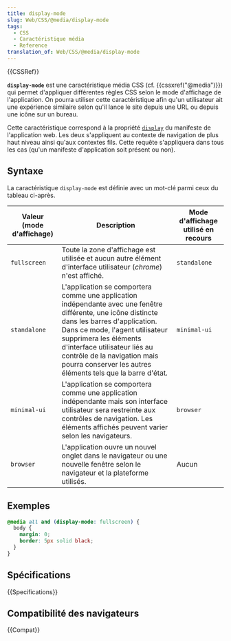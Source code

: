 ```yaml
---
title: display-mode
slug: Web/CSS/@media/display-mode
tags:
  - CSS
  - Caractéristique média
  - Reference
translation_of: Web/CSS/@media/display-mode
---
```


{{CSSRef}}

**`display-mode`** est une caractéristique média CSS (cf. {{cssxref("@media")}}) qui permet d'appliquer différentes règles CSS selon le mode d'affichage de l'application. On pourra utiliser cette caractéristique afin qu'un utilisateur ait une expérience similaire selon qu'il lance le site depuis une URL ou depuis une icône sur un bureau.

Cette caractéristique correspond à la propriété [`display`](/fr/docs/Web/Manifest#display) du manifeste de l'application web. Les deux s'appliquent au contexte de navigation de plus haut niveau ainsi qu'aux contextes fils. Cette requête s'appliquera dans tous les cas (qu'un manifeste d'application soit présent ou non).

## Syntaxe

La caractéristique `display-mode` est définie avec un mot-clé parmi ceux du tableau ci-après.

| Valeur (mode d'affichage) | Description                                                                                                                                                                                                                                                                                                                            | Mode d'affichage utilisé en recours |
| ------------------------- | -------------------------------------------------------------------------------------------------------------------------------------------------------------------------------------------------------------------------------------------------------------------------------------------------------------------------------------- | ----------------------------------- |
| `fullscreen`              | Toute la zone d'affichage est utilisée et aucun autre élément d'interface utilisateur (_chrome_) n'est affiché.                                                                                                                                                                                                                        | `standalone`                        |
| `standalone`              | L'application se comportera comme une application indépendante avec une fenêtre différente, une icône distincte dans les barres d'application. Dans ce mode, l'agent utilisateur supprimera les éléments d'interface utilisateur liés au contrôle de la navigation mais pourra conserver les autres éléments tels que la barre d'état. | `minimal-ui`                        |
| `minimal-ui`              | L'application se comportera comme une application indépendante mais son interface utilisateur sera restreinte aux contrôles de navigation. Les éléments affichés peuvent varier selon les navigateurs.                                                                                                                                 | `browser`                           |
| `browser`                 | L'application ouvre un nouvel onglet dans le navigateur ou une nouvelle fenêtre selon le navigateur et la plateforme utilisés.                                                                                                                                                                                                         | Aucun                               |

## Exemples

```css
@media all and (display-mode: fullscreen) {
  body {
    margin: 0;
    border: 5px solid black;
  }
}
```

## Spécifications

{{Specifications}}

## Compatibilité des navigateurs

{{Compat}}
